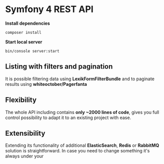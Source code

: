 # Symfony 4 REST API 


**Install dependencies**

```
composer install
```

**Start local server**

```
bin/console server:start
```

## Listing with filters and pagination
It is possible filtering data using **LexikFormFilterBundle** and to paginate results using **whiteoctober/Pagerfanta**

## Flexibility
The whole API including contains **only ~2000 lines of code**, gives you full control possibility to adapt it to an existing project with ease.

## Extensibility
 Extending its functionality of additional **ElasticSearch**, **Redis** or **RabbitMQ** solution is straightforward. In case you need to change something it's always under your 
